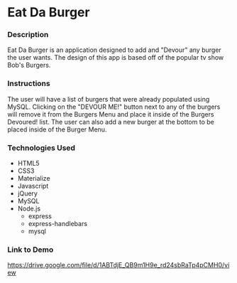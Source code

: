 # Eat Da Burger

### Description
Eat Da Burger is an application designed to add and "Devour" any burger the user wants.  The design of this app is based off of the popular tv show Bob's Burgers.  

### Instructions
The user will have a list of burgers that were already populated using MySQL.  Clicking on the "DEVOUR ME!" button next to any of the burgers will remove it from the Burgers Menu and place it inside of the Burgers Devoured! list.  The user can also add a new burger at the bottom to be placed inside of the Burger Menu.  

### Technologies Used
* HTML5
* CSS3
* Materialize
* Javascript
* jQuery
* MySQL
* Node.js
    - express
    - express-handlebars
    - mysql

### Link to Demo
https://drive.google.com/file/d/1ABTdjE_QB9m1H9e_rd24sbRaTp4pCMH0/view